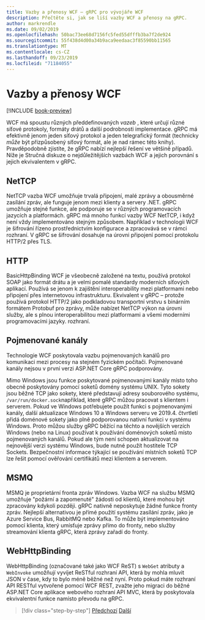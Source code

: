 ```yaml
---
title: Vazby a přenosy WCF – gRPC pro vývojáře WCF
description: Přečtěte si, jak se liší vazby WCF a přenosy na gRPC.
author: markrendle
ms.date: 09/02/2019
ms.openlocfilehash: 50bac73ee68d7156fc5fed55dfffb3ba7f2de924
ms.sourcegitcommit: 55f438d4d00a34b9aca9eedaac3f85590bb11565
ms.translationtype: MT
ms.contentlocale: cs-CZ
ms.lasthandoff: 09/23/2019
ms.locfileid: "71184055"
---
```

# <a name="wcf-bindings-and-transports"></a>Vazby a přenosy WCF

[!INCLUDE [book-preview](../../../includes/book-preview.md)]

WCF má spoustu různých předdefinovaných *vazeb* , které určují různé síťové protokoly, formáty drátů a další podrobnosti implementace. gRPC má efektivně jenom jeden síťový protokol a jeden telegrafický formát (technicky *může* být přizpůsobený síťový formát, ale je nad rámec této knihy). Pravděpodobně zjistíte, že gRPC nabízí nejlepší řešení ve většině případů. Níže je Stručná diskuze o nejdůležitějších vazbách WCF a jejich porovnání s jejich ekvivalentem v gRPC.

## <a name="nettcp"></a>NetTCP

NetTCP vazba WCF umožňuje trvalá připojení, malé zprávy a obousměrné zasílání zpráv, ale funguje jenom mezi klienty a servery .NET. gRPC umožňuje stejné funkce, ale podporuje se v různých programovacích jazycích a platformách. gRPC má mnoho funkcí vazby WCF NetTCP, i když není vždy implementováno stejným způsobem. Například v technologii WCF je šifrování řízeno prostřednictvím konfigurace a zpracovává se v rámci rozhraní. V gRPC se šifrování dosahuje na úrovni připojení pomocí protokolu HTTP/2 přes TLS.

## <a name="http"></a>HTTP

BasicHttpBinding WCF je všeobecně založené na textu, používá protokol SOAP jako formát drátu a je velmi pomalé standardy moderních síťových aplikací. Používá se jenom k zajištění interoperability mezi platformami nebo připojení přes internetovou infrastrukturu. Ekvivalent v gRPC – protože používá protokol HTTP/2 jako podkladovou transportní vrstvu s binárním formátem Protobuf pro zprávy, může nabízet NetTCP výkon na úrovni služby, ale s plnou interoperabilitou mezi platformami a všemi moderními programovacími jazyky. rozhraní.

## <a name="named-pipes"></a>Pojmenované kanály

Technologie WCF poskytovala vazbu pojmenovaných kanálů pro komunikaci mezi procesy na stejném fyzickém počítači. Pojmenované kanály nejsou v první verzi ASP.NET Core gRPC podporovány.

Mimo Windows jsou funkce poskytované pojmenovanými kanály místo toho obecně poskytovány pomocí soketů domény systému UNIX. Tyto sokety jsou běžné TCP jako sokety, které představují adresy souborového systému, `/var/run/docker.sock`například, které gRPC můžou pracovat s klientem i serverem. Pokud ve Windows potřebujete použít funkci s pojmenovanými kanály, další aktualizace Windows 10 a Windows serveru ve 2019.4. čtvrtletí přidá doménové sokety jako plně podporovanou nativní funkci v systému Windows. Proto můžou služby gRPC běžící na těchto a novějších verzích Windows (nebo na Linux) používat k používání doménových soketů místo pojmenovaných kanálů. Pokud ale tým není schopen aktualizovat na nejnovější verzi systému Windows, bude nutné použít hostitele TCP Sockets. Bezpečnostní informace týkající se používání místních soketů TCP lze řešit pomocí ověřování certifikátů mezi klientem a serverem.

## <a name="msmq"></a>MSMQ

MSMQ je proprietární fronta zpráv Windows. Vazba WCF na službu MSMQ umožňuje "požární a zapomenuté" žádosti od klientů, které mohou být zpracovány kdykoli později. gRPC nativně neposkytuje žádné funkce fronty zpráv. Nejlepší alternativou je přímé použití systému zasílání zpráv, jako je Azure Service Bus, RabbitMQ nebo Kafka. To může být implementováno pomocí klienta, který umísťuje zprávy přímo do fronty, nebo služby streamování klienta gRPC, která zprávy zařadí do fronty.

## <a name="webhttpbinding"></a>WebHttpBinding

WebHttpBinding (označované také jako WCF ReST) s `WebGet` atributy a `WebInvoke` umožňují vyvíjet ReSTful rozhraní API, která by mohla mluvit JSON v čase, kdy to bylo méně běžné než nyní. Proto pokud máte rozhraní API RESTful vytvořené pomocí WCF REST, zvažte jeho migraci do běžné ASP.NET Core aplikace webového rozhraní API MVC, která by poskytovala ekvivalentní funkce namísto převodu na gRPC.

>[!div class="step-by-step"]
>[Předchozí](wcf-endpoints-grpc-methods.md)
>[Další](rpc-types.md)
